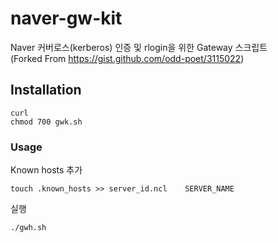 # naver-gw-kit
Naver 커버로스(kerberos) 인증 및 rlogin을 위한 Gateway 스크립트  
(Forked From https://gist.github.com/odd-poet/3115022)


## Installation
```
curl 
chmod 700 gwk.sh
```

### Usage


Known hosts 추가
```
touch .known_hosts >> server_id.ncl    SERVER_NAME
```

실행
```
./gwh.sh
```
